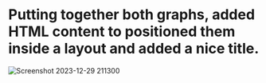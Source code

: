 #  Putting together both graphs,  added HTML content to positioned them inside a layout and added a nice title.

![Screenshot 2023-12-29 211300](https://github.com/Anthony-0801/data-analytics/assets/141275535/72ba3b3f-ce6c-402e-9afa-a3a81fc44170)
